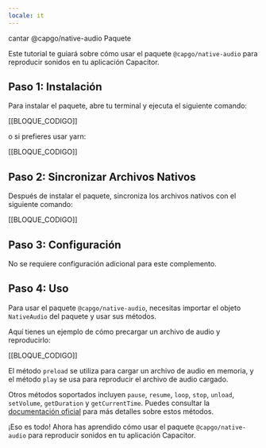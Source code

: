 ```yaml
---
locale: it
---
```


cantar @capgo/native-audio Paquete

Este tutorial te guiará sobre cómo usar el paquete `@capgo/native-audio` para reproducir sonidos en tu aplicación Capacitor.

## Paso 1: Instalación

Para instalar el paquete, abre tu terminal y ejecuta el siguiente comando:

[[BLOQUE_CODIGO]]

o si prefieres usar yarn:

[[BLOQUE_CODIGO]]

## Paso 2: Sincronizar Archivos Nativos

Después de instalar el paquete, sincroniza los archivos nativos con el siguiente comando:

[[BLOQUE_CODIGO]]

## Paso 3: Configuración

No se requiere configuración adicional para este complemento.

## Paso 4: Uso

Para usar el paquete `@capgo/native-audio`, necesitas importar el objeto `NativeAudio` del paquete y usar sus métodos.

Aquí tienes un ejemplo de cómo precargar un archivo de audio y reproducirlo:

[[BLOQUE_CODIGO]]

El método `preload` se utiliza para cargar un archivo de audio en memoria, y el método `play` se usa para reproducir el archivo de audio cargado.

Otros métodos soportados incluyen `pause`, `resume`, `loop`, `stop`, `unload`, `setVolume`, `getDuration` y `getCurrentTime`. Puedes consultar la [documentación oficial](https://githubcom/Cap-go/native-audio/blob/main/READMEmd/) para más detalles sobre estos métodos.

¡Eso es todo! Ahora has aprendido cómo usar el paquete `@capgo/native-audio` para reproducir sonidos en tu aplicación Capacitor.